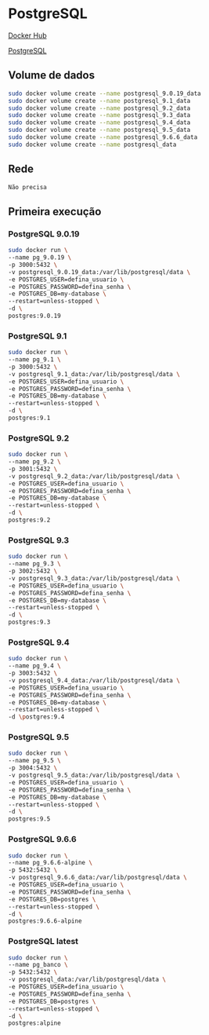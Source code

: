 # PostgreSQL

[Docker Hub](https://hub.docker.com/_/postgres/)

[PostgreSQL](https://www.postgresql.org/)

## Volume de dados

```sh
sudo docker volume create --name postgresql_9.0.19_data
sudo docker volume create --name postgresql_9.1_data
sudo docker volume create --name postgresql_9.2_data
sudo docker volume create --name postgresql_9.3_data
sudo docker volume create --name postgresql_9.4_data
sudo docker volume create --name postgresql_9.5_data
sudo docker volume create --name postgresql_9.6.6_data
sudo docker volume create --name postgresql_data
```

## Rede

```sh
Não precisa
```

## Primeira execução

### PostgreSQL 9.0.19

```sh
sudo docker run \
--name pg_9.0.19 \
-p 3000:5432 \
-v postgresql_9.0.19_data:/var/lib/postgresql/data \
-e POSTGRES_USER=defina_usuario \
-e POSTGRES_PASSWORD=defina_senha \
-e POSTGRES_DB=my-database \
--restart=unless-stopped \
-d \
postgres:9.0.19
```

### PostgreSQL 9.1

```sh
sudo docker run \
--name pg_9.1 \
-p 3000:5432 \
-v postgresql_9.1_data:/var/lib/postgresql/data \
-e POSTGRES_USER=defina_usuario \
-e POSTGRES_PASSWORD=defina_senha \
-e POSTGRES_DB=my-database \
--restart=unless-stopped \
-d \
postgres:9.1
```

### PostgreSQL 9.2

```sh
sudo docker run \
--name pg_9.2 \
-p 3001:5432 \
-v postgresql_9.2_data:/var/lib/postgresql/data \
-e POSTGRES_USER=defina_usuario \
-e POSTGRES_PASSWORD=defina_senha \
-e POSTGRES_DB=my-database \
--restart=unless-stopped \
-d \
postgres:9.2
```

### PostgreSQL 9.3

```sh
sudo docker run \
--name pg_9.3 \
-p 3002:5432 \
-v postgresql_9.3_data:/var/lib/postgresql/data \
-e POSTGRES_USER=defina_usuario \
-e POSTGRES_PASSWORD=defina_senha \
-e POSTGRES_DB=my-database \
--restart=unless-stopped \
-d \
postgres:9.3
```

### PostgreSQL 9.4

```sh
sudo docker run \
--name pg_9.4 \
-p 3003:5432 \
-v postgresql_9.4_data:/var/lib/postgresql/data \
-e POSTGRES_USER=defina_usuario \
-e POSTGRES_PASSWORD=defina_senha \
-e POSTGRES_DB=my-database \
--restart=unless-stopped \
-d \postgres:9.4
```

### PostgreSQL 9.5

```sh
sudo docker run \
--name pg_9.5 \
-p 3004:5432 \
-v postgresql_9.5_data:/var/lib/postgresql/data \
-e POSTGRES_USER=defina_usuario \
-e POSTGRES_PASSWORD=defina_senha \
-e POSTGRES_DB=my-database \
--restart=unless-stopped \
-d \
postgres:9.5
```

### PostgreSQL 9.6.6

```sh
sudo docker run \
--name pg_9.6.6-alpine \
-p 5432:5432 \
-v postgresql_9.6.6_data:/var/lib/postgresql/data \
-e POSTGRES_USER=defina_usuario \
-e POSTGRES_PASSWORD=defina_senha \
-e POSTGRES_DB=postgres \
--restart=unless-stopped \
-d \
postgres:9.6.6-alpine
```

### PostgreSQL latest

```sh
sudo docker run \
--name pg_banco \
-p 5432:5432 \
-v postgresql_data:/var/lib/postgresql/data \
-e POSTGRES_USER=defina_usuario \
-e POSTGRES_PASSWORD=defina_senha \
-e POSTGRES_DB=postgres \
--restart=unless-stopped \
-d \
postgres:alpine
```
